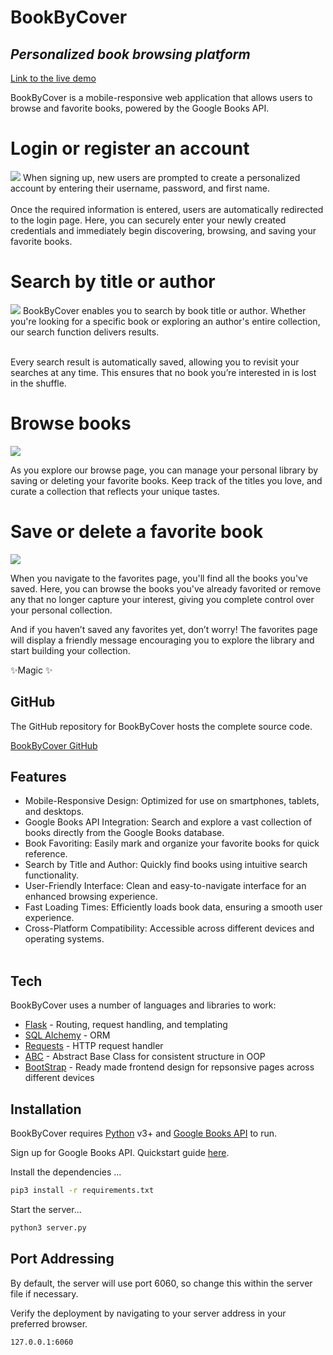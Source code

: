 # BookByCover
## _Personalized book browsing platform_

[Link to the live demo](https://youtu.be/yzlgfBQLU_c?si=ovVHQmsyR6rvf0Ns)


BookByCover is a mobile-responsive web application that allows users to browse and favorite books, powered by the Google Books API.

# Login or register an account
<img src="https://i.imgur.com/57Ino1c.png"/>
When signing up, new users are prompted to create a personalized account by entering their username, password, and first name.<br><br>
Once the required information is entered, users are automatically redirected to the login page. Here, you can securely enter your newly created credentials and immediately begin discovering, browsing, and saving your favorite books.

# Search by title or author
<img src="https://i.imgur.com/od2VSGJ.png"/>
BookByCover enables you to search by book title or author. Whether you're looking for a specific book or exploring an author's entire collection, our search function delivers results.<br><br>

Every search result is automatically saved, allowing you to revisit your searches at any time. This ensures that no book you’re interested in is lost in the shuffle.
# Browse books
<img src="https://i.imgur.com/BR3FVVa.png"/>

As you explore our browse page, you can manage your personal library by saving or deleting your favorite books. Keep track of the titles you love, and curate a collection that reflects your unique tastes.

# Save or delete a favorite book
<img src="https://i.imgur.com/ntw6l8P.png"/>

When you navigate to the favorites page, you'll find all the books you've saved. Here, you can browse the books you've already favorited or remove any that no longer capture your interest, giving you complete control over your personal collection.<br>

And if you haven’t saved any favorites yet, don’t worry! The favorites page will display a friendly message encouraging you to explore the library and start building your collection.

✨Magic ✨

## GitHub


The GitHub repository for BookByCover hosts the complete source code.

[BookByCover GitHub](https://github.com/Shanz-Webbie/bookbycover)

## Features

- Mobile-Responsive Design: Optimized for use on smartphones, tablets, and desktops.
- Google Books API Integration: Search and explore a vast collection of books directly from the Google Books database.
- Book Favoriting: Easily mark and organize your favorite books for quick reference.
- Search by Title and Author: Quickly find books using intuitive search functionality.
- User-Friendly Interface: Clean and easy-to-navigate interface for an enhanced browsing experience.
- Fast Loading Times: Efficiently loads book data, ensuring a smooth user experience.
- Cross-Platform Compatibility: Accessible across different devices and operating systems.
<br><br>


## Tech

BookByCover uses a number of languages and libraries to work:

- [Flask] - Routing, request handling, and templating
- [SQL Alchemy] - ORM
- [Requests] - HTTP request handler
- [ABC] - Abstract Base Class for consistent structure in OOP
- [BootStrap](https://getbootstrap.com/) - Ready made frontend design for repsonsive pages across different devices


## Installation

BookByCover requires [Python](https://www.python.org/downloads/) v3+ and [Google Books API](https://developers.google.com/books) to run.

Sign up for Google Books API. Quickstart guide [here](https://developers.google.com/books/docs/v1/getting_started).

Install the dependencies ...

```sh
pip3 install -r requirements.txt
```

Start the server...

```sh
python3 server.py
```

## Port Addressing

By default, the server will use port 6060, so change this within the
server file if necessary.


Verify the deployment by navigating to your server address in
your preferred browser.

```sh
127.0.0.1:6060
```


[//]: # (These are reference links used in the body of this note and get stripped out when the markdown processor does its job. There is no need to format nicely because it shouldn't be seen. Thanks SO - http://stackoverflow.com/questions/4823468/store-comments-in-markdown-syntax)


   [Flask]: <https://flask.palletsprojects.com/en/3.0.x/installation/>
   [SQL Alchemy]: <https://www.sqlalchemy.org/>
   [Requests]: <https://pypi.org/project/requests/>
   [ABC]: <https://docs.python.org/3/library/abc.html>
